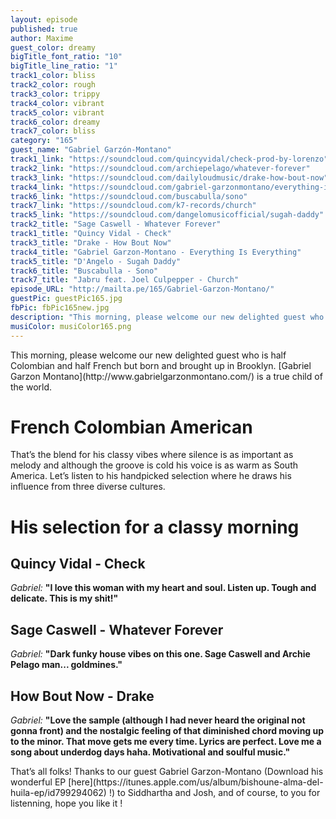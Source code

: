 ```yaml
---
layout: episode
published: true
author: Maxime
guest_color: dreamy
bigTitle_font_ratio: "10"
bigTitle_line_ratio: "1"
track1_color: bliss
track2_color: rough
track3_color: trippy
track4_color: vibrant
track5_color: vibrant
track6_color: dreamy
track7_color: bliss
category: "165"
guest_name: "Gabriel Garzón-Montano"
track1_link: "https://soundcloud.com/quincyvidal/check-prod-by-lorenzo"
track2_link: "https://soundcloud.com/archiepelago/whatever-forever"
track3_link: "https://soundcloud.com/dailyloudmusic/drake-how-bout-now"
track4_link: "https://soundcloud.com/gabriel-garzonmontano/everything-is-everything"
track6_link: "https://soundcloud.com/buscabulla/sono"
track7_link: "https://soundcloud.com/k7-records/church"
track5_link: "https://soundcloud.com/dangelomusicofficial/sugah-daddy"
track2_title: "Sage Caswell - Whatever Forever"
track1_title: "Quincy Vidal - Check"
track3_title: "Drake - How Bout Now"
track4_title: "Gabriel Garzon-Montano - Everything Is Everything"
track5_title: "D'Angelo - Sugah Daddy"
track6_title: "Buscabulla - Sono"
track7_title: "Jabru feat. Joel Culpepper - Church"
episode_URL: "http://mailta.pe/165/Gabriel-Garzon-Montano/"
guestPic: guestPic165.jpg
fbPic: fbPic165new.jpg
description: "This morning, please welcome our new delighted guest who is half Colombian and half French but born and brought up in Brooklyn. Gabriel Garzon-Montano is a true child of the world."
musiColor: musiColor165.png
---
```


<p id="introduction">
This morning, please welcome our new delighted guest who is half Colombian and half French but born and brought up in Brooklyn. [Gabriel Garzon Montano](http://www.gabrielgarzonmontano.com/) is a true child of the world. </p>

# French Colombian American
That’s the blend for his classy vibes where silence is as important as melody and although the groove is cold his voice is as warm as South America. Let’s listen to his handpicked selection where he draws his influence from three diverse cultures.

# His selection for a classy morning

## Quincy Vidal - Check
_Gabriel:_ **"**I love this woman with my heart and soul. Listen up. Tough and delicate. This is my shit!**"**

## Sage Caswell - Whatever Forever
_Gabriel:_ **"**Dark funky house vibes on this one. Sage Caswell and Archie Pelago man... goldmines.**"**

## How Bout Now - Drake
_Gabriel:_ **"**Love the sample (although I had never heard the original not gonna front) and the nostalgic feeling of that diminished chord moving up to the minor. That move gets me every time. Lyrics are perfect. Love me a song about underdog days haha. Motivational and soulful music.**"**

<p id="outroduction">
That’s all folks! Thanks to our guest Gabriel Garzon-Montano (Download his wonderful EP [here](https://itunes.apple.com/us/album/bishoune-alma-del-huila-ep/id799294062) !) to Siddhartha and Josh, and of course, to you for listenning, hope you like it ! 
</p>